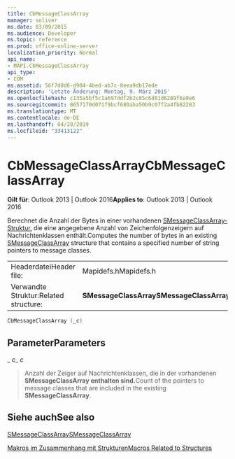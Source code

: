 ```yaml
---
title: CbMessageClassArray
manager: soliver
ms.date: 03/09/2015
ms.audience: Developer
ms.topic: reference
ms.prod: office-online-server
localization_priority: Normal
api_name:
- MAPI.CbMessageClassArray
api_type:
- COM
ms.assetid: 56f7d8d6-d904-4bed-ab7c-8eea9db17ede
description: 'Letzte Änderung: Montag, 9. März 2015'
ms.openlocfilehash: c135a5bf5c1a697ddf2b2c85c6d81d6289f6a9e6
ms.sourcegitcommit: 8657170d071f9bcf680aba50b9c07f2a4fb82283
ms.translationtype: MT
ms.contentlocale: de-DE
ms.lasthandoff: 04/28/2019
ms.locfileid: "33413122"
---
```

# <a name="cbmessageclassarray"></a><span data-ttu-id="ef5b9-103">CbMessageClassArray</span><span class="sxs-lookup"><span data-stu-id="ef5b9-103">CbMessageClassArray</span></span>

  
  
<span data-ttu-id="ef5b9-104">**Gilt für**: Outlook 2013 | Outlook 2016</span><span class="sxs-lookup"><span data-stu-id="ef5b9-104">**Applies to**: Outlook 2013 | Outlook 2016</span></span> 
  
<span data-ttu-id="ef5b9-105">Berechnet die Anzahl der Bytes in einer vorhandenen [SMessageClassArray-Struktur,](smessageclassarray.md) die eine angegebene Anzahl von Zeichenfolgenzeigern auf Nachrichtenklassen enthält.</span><span class="sxs-lookup"><span data-stu-id="ef5b9-105">Computes the number of bytes in an existing [SMessageClassArray](smessageclassarray.md) structure that contains a specified number of string pointers to message classes.</span></span> 
  
|||
|:-----|:-----|
|<span data-ttu-id="ef5b9-106">Headerdatei</span><span class="sxs-lookup"><span data-stu-id="ef5b9-106">Header file:</span></span>  <br/> |<span data-ttu-id="ef5b9-107">Mapidefs.h</span><span class="sxs-lookup"><span data-stu-id="ef5b9-107">Mapidefs.h</span></span>  <br/> |
|<span data-ttu-id="ef5b9-108">Verwandte Struktur:</span><span class="sxs-lookup"><span data-stu-id="ef5b9-108">Related structure:</span></span>  <br/> |<span data-ttu-id="ef5b9-109">**SMessageClassArray**</span><span class="sxs-lookup"><span data-stu-id="ef5b9-109">**SMessageClassArray**</span></span> <br/> |
   
```cpp
CbMessageClassArray (_c)
```

## <a name="parameters"></a><span data-ttu-id="ef5b9-110">Parameter</span><span class="sxs-lookup"><span data-stu-id="ef5b9-110">Parameters</span></span>

 <span data-ttu-id="ef5b9-111">_ _c_</span><span class="sxs-lookup"><span data-stu-id="ef5b9-111">_ _c_</span></span>
  
> <span data-ttu-id="ef5b9-112">Anzahl der Zeiger auf Nachrichtenklassen, die in der vorhandenen **SMessageClassArray enthalten sind.**</span><span class="sxs-lookup"><span data-stu-id="ef5b9-112">Count of the pointers to message classes that are included in the existing **SMessageClassArray**.</span></span>
    
## <a name="see-also"></a><span data-ttu-id="ef5b9-113">Siehe auch</span><span class="sxs-lookup"><span data-stu-id="ef5b9-113">See also</span></span>



[<span data-ttu-id="ef5b9-114">SMessageClassArray</span><span class="sxs-lookup"><span data-stu-id="ef5b9-114">SMessageClassArray</span></span>](smessageclassarray.md)


[<span data-ttu-id="ef5b9-115">Makros im Zusammenhang mit Strukturen</span><span class="sxs-lookup"><span data-stu-id="ef5b9-115">Macros Related to Structures</span></span>](macros-related-to-structures.md)

